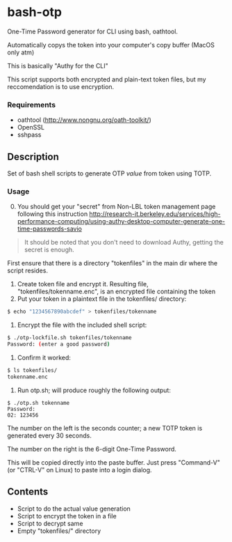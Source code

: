# bash-otp
One-Time Password generator for CLI using bash, oathtool.

Automatically copys the token into your computer's copy buffer (MacOS only atm)

This is basically "Authy for the CLI"

This script supports both encrypted and plain-text token files, but my reccomendation is to use encryption.

### Requirements

* oathtool (http://www.nongnu.org/oath-toolkit/)
* OpenSSL
* sshpass

## Description

Set of bash shell scripts to generate OTP *value* from token using TOTP.

### Usage

0. You should get your "secret" from Non-LBL token management page following this instruction
http://research-it.berkeley.edu/services/high-performance-computing/using-authy-desktop-computer-generate-one-time-passwords-savio
> It should be noted that you don't need to download Authy, getting the secret is enough.

First ensure that there is a directory "tokenfiles" in the main dir where the script resides.

1. Create token file and encrypt it. Resulting file, "tokenfiles/tokenname.enc", is an encrypted file containing the token
  1. Put your token in a plaintext file in the tokenfiles/ directory:
  ```bash
  $ echo "1234567890abcdef" > tokenfiles/tokenname
  ```
  
  1. Encrypt the file with the included shell script:
  ```bash
  $ ./otp-lockfile.sh tokenfiles/tokenname
  Password: (enter a good password)
  ```
  
  1. Confirm it worked:
  ```bash
  $ ls tokenfiles/
  tokenname.enc
  ```

1. Run otp.sh; will produce roughly the following output:
  ```
$ ./otp.sh tokenname
Password:
02: 123456
  ```

The number on the left is the seconds counter; a new TOTP token is generated every 30 seconds.

The number on the right is the 6-digit One-Time Password.

This will be copied directly into the paste buffer. Just press "Command-V" (or "CTRL-V" on Linux) to paste into a login dialog.


## Contents

* Script to do the actual value generation
* Script to encrypt the token in a file
* Script to decrypt same
* Empty "tokenfiles/" directory

